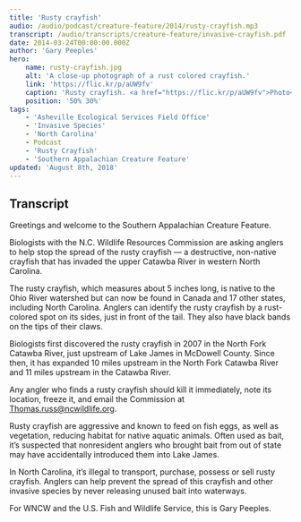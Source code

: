 ```yaml
---
title: 'Rusty crayfish'
audio: /audio/podcast/creature-feature/2014/rusty-crayfish.mp3
transcript: /audio/transcripts/creature-feature/invasive-crayfish.pdf
date: 2014-03-24T00:00:00.000Z
author: 'Gary Peeples'
hero:
    name: rusty-crayfish.jpg
    alt: 'A close-up photograph of a rust colored crayfish.'
    link: 'https://flic.kr/p/aUW9fv'
    caption: 'Rusty crayfish. <a href="https://flic.kr/p/aUW9fv">Photo</a> by Wisconsin Department of Natural Resources.'
    position: '50% 30%'
tags:
    - 'Asheville Ecological Services Field Office'
    - 'Invasive Species'
    - 'North Carolina'
    - Podcast
    - 'Rusty Crayfish'
    - 'Southern Appalachian Creature Feature'
updated: 'August 8th, 2018'
---
```


## Transcript

Greetings and welcome to the Southern Appalachian Creature Feature.

Biologists with the N.C. Wildlife Resources Commission are asking anglers to help stop the spread of the rusty crayfish — a destructive, non-native crayfish that has invaded the upper Catawba River in western North Carolina.

The rusty crayfish, which measures about 5 inches long, is native to the Ohio River watershed but can now be found in Canada and 17 other states, including North Carolina. Anglers can identify the rusty crayfish by a rust-colored spot on its sides, just in front of the tail. They also have black bands on the tips of their claws.

Biologists first discovered the rusty crayfish in 2007 in the North Fork Catawba River, just upstream of Lake James in McDowell County. Since then, it has expanded 10 miles upstream in the North Fork Catawba River and 11 miles upstream in the Catawba River.

Any angler who finds a rusty crayfish should kill it immediately, note its location, freeze it, and email the Commission at Thomas.russ@ncwildlife.org.

Rusty crayfish are aggressive and known to feed on fish eggs, as well as vegetation, reducing habitat for native aquatic animals. Often used as bait, it’s suspected that nonresident anglers who brought bait from out of state may have accidentally introduced them into Lake James.

In North Carolina, it’s illegal to transport, purchase, possess or sell rusty crayfish. Anglers can help prevent the spread of this crayfish and other invasive species by never releasing unused bait into waterways.

For WNCW and the U.S. Fish and Wildlife Service, this is Gary Peeples.